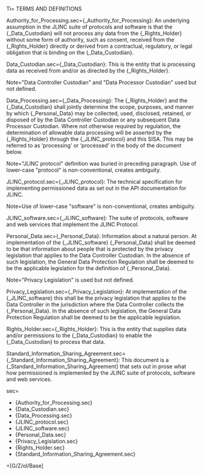 Ti= TERMS AND DEFINITIONS

Authority_for_Processing.sec={_Authority_for_Processing}: An underlying assumption in the JLINC suite of protocols and software is that the {_Data_Custodian} will not process any data from the {_Rights_Holder} without some form of authority, such as consent, received from the {_Rights_Holder} directly or derived from a contractual, regulatory, or legal obligation that is binding on the {_Data_Custodian}.

Data_Custodian.sec={_Data_Custodian}: This is the entity that is processing data as received from and/or as directed by the {_Rights_Holder}.

Note="Data Controller Custodian" and "Data Processor Custodian" used but not defined.

Data_Processing.sec={_Data_Processing}: The {_Rights_Holder} and the {_Data_Custodian} shall jointly determine the scope, purposes, and manner by which {_Personal_Data} may be collected, used, disclosed, retained, or disposed of by the Data Controller Custodian or any subsequent Data Processor Custodian. Where not otherwise required by regulation, the determination of allowable data processing will be asserted by the {_Rights_Holder} through the {_JLINC_protocol} and this SISA. This may be referred to as ‘processing’ or ‘processed’ in the body of the document below.

Note="JLINC protocol" definition was buried in preceding paragraph.  Use of lower-case "protocol" is non-conventional, creates ambiguity.

JLINC_protocol.sec={_JLINC_protocol}: The technical specification for implementing permissioned data as set out in the API documentation for JLINC.

Note=Use of lower-case "software" is non-conventional, creates ambiguity.

JLINC_software.sec={_JLINC_software}: The suite of protocols, software and web services that implement the JLINC Protocol.

Personal_Data.sec={_Personal_Data}: Information about a natural person. At implementation of the {_JLINC_software} {_Personal_Data} shall be deemed to be that information about people that is protected by the privacy legislation that applies to the Data Controller Custodian. In the absence of such legislation, the General Data Protection Regulation shall be deemed to be the applicable legislation for the definition of {_Personal_Data}.

Note="Privacy Legislation" is used but not defined.

Privacy_Legislation.sec={_Privacy_Legislation}: At implementation of the {_JLINC_software} this shall be the privacy legislation that applies to the Data Controller in the jurisdiction where the Data Controller collects the {_Personal_Data}. In the absence of such legislation, the General Data Protection Regulation shall be deemed to be the applicable legislation.

Rights_Holder.sec={_Rights_Holder}: This is the entity that supplies data and/or permissions to the {_Data_Custodian} to enable the {_Data_Custodian} to process that data.

Standard_Information_Sharing_Agreement.sec={_Standard_Information_Sharing_Agreement}: This document is a {_Standard_Information_Sharing_Agreement} that sets out in prose what how permissioned is implemented by the JLINC suite of protocols, software and web services.

sec=<ul type="bullet"><li>{Authority_for_Processing.sec}<li>{Data_Custodian.sec}<li>{Data_Processing.sec}<li>{JLINC_protocol.sec}<li>{JLINC_software.sec}<li>{Personal_Data.sec}<li>{Privacy_Legislation.sec}<li>{Rights_Holder.sec}<li>{Standard_Information_Sharing_Agreement.sec}</ul>

=[G/Z/ol/Base]

